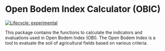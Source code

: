# Open Bodem Index Calculator (OBIC)

<!-- badges: start -->
[![Lifecycle: experimental](https://img.shields.io/badge/lifecycle-experimental-orange.svg)](https://www.tidyverse.org/lifecycle/#experimental)
<!-- badges: end -->

This package contains the functions to calculate the indicators and evaluations used in Open Bodem Index (OBI).
The Open Bodem Index is a tool to evaluate the soil of agricultural fields based on various criteria.
